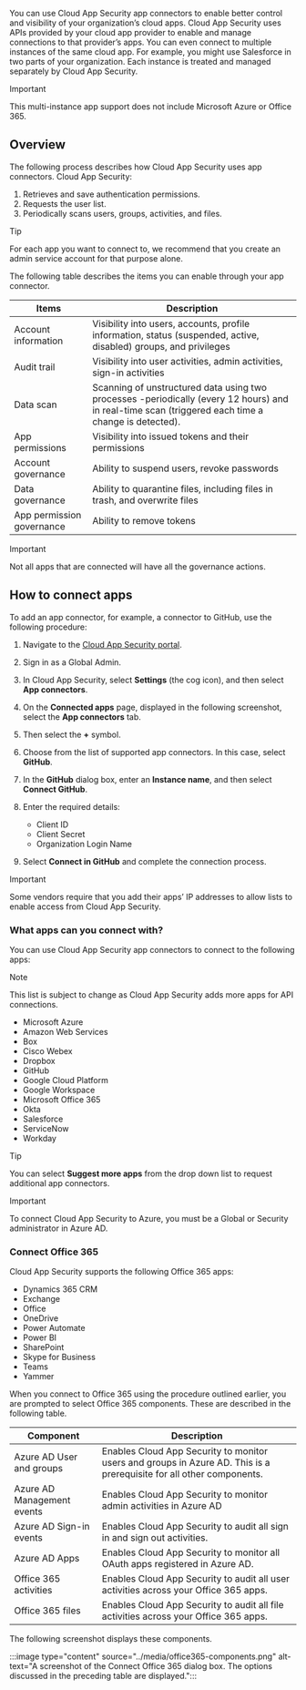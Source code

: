 You can use Cloud App Security app connectors to enable better control and visibility of your organization’s cloud apps. Cloud App Security uses APIs provided by your cloud app provider to enable and manage connections to that provider’s apps. You can even connect to multiple instances of the same cloud app. For example, you might use Salesforce in two parts of your organization. Each instance is treated and managed separately by Cloud App Security.

> [!IMPORTANT]
> This multi-instance app support does not include Microsoft Azure or Office 365.

## Overview

The following process describes how Cloud App Security uses app connectors. Cloud App Security:

1. Retrieves and save authentication permissions.
2. Requests the user list.
3. Periodically scans users, groups, activities, and files.

> [!TIP]
> For each app you want to connect to, we recommend that you create an admin service account for that purpose alone.

The following table describes the items you can enable through your app connector.

| Items                      | Description                                                  |
| -------------------------- | ------------------------------------------------------------ |
| Account  information       | Visibility  into users, accounts, profile information, status (suspended, active,  disabled) groups, and privileges |
| Audit trail                | Visibility  into user activities, admin activities, sign-in activities |
| Data scan                  | Scanning of  unstructured data using two processes -periodically (every 12 hours) and in  real-time scan (triggered each time a change is detected). |
| App  permissions           | Visibility  into issued tokens and their permissions         |
| Account  governance        | Ability to  suspend users, revoke passwords                  |
| Data  governance           | Ability to  quarantine files, including files in trash, and overwrite files |
| App  permission governance | Ability to  remove tokens                                    |

> [!IMPORTANT]
> Not all apps that are connected will have all the governance actions.

## How to connect apps

To add an app connector, for example, a connector to GitHub, use the following procedure:

1. Navigate to the [Cloud App Security portal](https://portal.cloudappsecurity.com?azure-portal=true).
2. Sign in as a Global Admin.
3. In Cloud App Security, select **Settings** (the cog icon), and then select **App connectors**.
4. On the **Connected apps** page, displayed in the following screenshot, select the **App connectors** tab.
5. Then select the **+** symbol.
6. Choose from the list of supported app connectors. In this case, select **GitHub**.
7. In the **GitHub** dialog box, enter an **Instance name**, and then select **Connect GitHub**.
8. Enter the required details:

    - Client ID
    - Client Secret
    - Organization Login Name

9. Select **Connect in GitHub** and complete the connection process.

> [!IMPORTANT]
> Some vendors require that you add their apps’ IP addresses to allow lists to enable access from Cloud App Security.

### What apps can you connect with?

You can use Cloud App Security app connectors to connect to the following apps:

> [!NOTE]
> This list is subject to change as Cloud App Security adds more apps for API connections.

- Microsoft Azure
- Amazon Web Services
- Box
- Cisco Webex
- Dropbox
- GitHub
- Google Cloud Platform
- Google Workspace
- Microsoft Office 365
- Okta
- Salesforce
- ServiceNow
- Workday

> [!TIP]
> You can select **Suggest more apps** from the drop down list to request additional app connectors.

> [!IMPORTANT]
> To connect Cloud App Security to Azure, you must be a Global or Security administrator in Azure AD.

### Connect Office 365

Cloud App Security supports the following Office 365 apps:

- Dynamics 365 CRM
- Exchange
- Office
- OneDrive
- Power Automate
- Power BI
- SharePoint
- Skype for Business
- Teams
- Yammer

When you connect to Office 365 using the procedure outlined earlier, you are prompted to select Office 365 components. These are described in the following table.

| Component                   | Description                                                  |
| --------------------------- | ------------------------------------------------------------ |
| Azure AD User  and groups   | Enables Cloud  App Security to monitor users and groups in Azure AD. This is a prerequisite  for all other components. |
| Azure AD  Management events | Enables Cloud  App Security to monitor admin activities in Azure AD |
| Azure AD  Sign-in events    | Enables Cloud  App Security to audit all sign in and sign out activities. |
| Azure AD Apps               | Enables Cloud  App Security to monitor all OAuth apps registered in Azure AD. |
| Office 365  activities      | Enables Cloud  App Security to audit all user activities across your Office 365 apps. |
| Office 365  files           | Enables Cloud  App Security to audit all file activities across your Office 365 apps. |

The following screenshot displays these components.

:::image type="content" source="../media/office365-components.png" alt-text="A screenshot of the Connect Office 365 dialog box. The options discussed in the preceding table are displayed.":::

